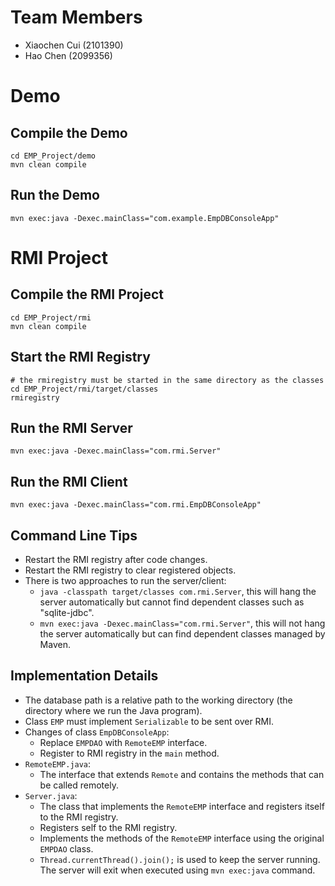# Team Members

- Xiaochen Cui (2101390)
- Hao Chen (2099356)

# Demo

## Compile the Demo

```shell
cd EMP_Project/demo
mvn clean compile
```

## Run the Demo

```shell
mvn exec:java -Dexec.mainClass="com.example.EmpDBConsoleApp"
```

# RMI Project

## Compile the RMI Project

```shell
cd EMP_Project/rmi
mvn clean compile
```

## Start the RMI Registry

```shell
# the rmiregistry must be started in the same directory as the classes
cd EMP_Project/rmi/target/classes
rmiregistry
```

## Run the RMI Server

```shell
mvn exec:java -Dexec.mainClass="com.rmi.Server"
```

## Run the RMI Client

```shell
mvn exec:java -Dexec.mainClass="com.rmi.EmpDBConsoleApp"
```

## Command Line Tips

- Restart the RMI registry after code changes.
- Restart the RMI registry to clear registered objects.
- There is two approaches to run the server/client:
    - `java -classpath target/classes com.rmi.Server`, this will hang the server automatically but cannot find dependent classes such as "sqlite-jdbc".
    - `mvn exec:java -Dexec.mainClass="com.rmi.Server"`, this will not hang the server automatically but can find dependent classes managed by Maven.

## Implementation Details

- The database path is a relative path to the working directory (the directory where we run the Java program).
- Class `EMP` must implement `Serializable` to be sent over RMI.
- Changes of class `EmpDBConsoleApp`:
  - Replace `EMPDAO` with `RemoteEMP` interface.
  - Register to RMI registry in the `main` method.
- `RemoteEMP.java`:
    - The interface that extends `Remote` and contains the methods that can be called remotely.
- `Server.java`:
    - The class that implements the `RemoteEMP` interface and registers itself to the RMI registry.
    - Registers self to the RMI registry.
    - Implements the methods of the `RemoteEMP` interface using the original `EMPDAO` class.
    - `Thread.currentThread().join();` is used to keep the server running. The server will exit when executed using `mvn exec:java` command.
